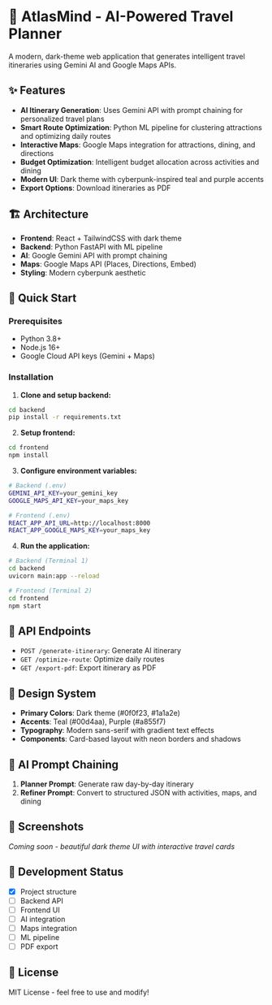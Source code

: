 # 🌌 AtlasMind - AI-Powered Travel Planner

A modern, dark-theme web application that generates intelligent travel itineraries using Gemini AI and Google Maps APIs.

## ✨ Features

- **AI Itinerary Generation**: Uses Gemini API with prompt chaining for personalized travel plans
- **Smart Route Optimization**: Python ML pipeline for clustering attractions and optimizing daily routes
- **Interactive Maps**: Google Maps integration for attractions, dining, and directions
- **Budget Optimization**: Intelligent budget allocation across activities and dining
- **Modern UI**: Dark theme with cyberpunk-inspired teal and purple accents
- **Export Options**: Download itineraries as PDF

## 🏗️ Architecture

- **Frontend**: React + TailwindCSS with dark theme
- **Backend**: Python FastAPI with ML pipeline
- **AI**: Google Gemini API with prompt chaining
- **Maps**: Google Maps API (Places, Directions, Embed)
- **Styling**: Modern cyberpunk aesthetic

## 🚀 Quick Start

### Prerequisites
- Python 3.8+
- Node.js 16+
- Google Cloud API keys (Gemini + Maps)

### Installation

1. **Clone and setup backend:**
```bash
cd backend
pip install -r requirements.txt
```

2. **Setup frontend:**
```bash
cd frontend
npm install
```

3. **Configure environment variables:**
```bash
# Backend (.env)
GEMINI_API_KEY=your_gemini_key
GOOGLE_MAPS_API_KEY=your_maps_key

# Frontend (.env)
REACT_APP_API_URL=http://localhost:8000
REACT_APP_GOOGLE_MAPS_KEY=your_maps_key
```

4. **Run the application:**
```bash
# Backend (Terminal 1)
cd backend
uvicorn main:app --reload

# Frontend (Terminal 2)
cd frontend
npm start
```

## 🔧 API Endpoints

- `POST /generate-itinerary`: Generate AI itinerary
- `GET /optimize-route`: Optimize daily routes
- `GET /export-pdf`: Export itinerary as PDF

## 🎨 Design System

- **Primary Colors**: Dark theme (#0f0f23, #1a1a2e)
- **Accents**: Teal (#00d4aa), Purple (#a855f7)
- **Typography**: Modern sans-serif with gradient text effects
- **Components**: Card-based layout with neon borders and shadows

## 🤖 AI Prompt Chaining

1. **Planner Prompt**: Generate raw day-by-day itinerary
2. **Refiner Prompt**: Convert to structured JSON with activities, maps, and dining

## 📱 Screenshots

*Coming soon - beautiful dark theme UI with interactive travel cards*

## 🚧 Development Status

- [x] Project structure
- [ ] Backend API
- [ ] Frontend UI
- [ ] AI integration
- [ ] Maps integration
- [ ] ML pipeline
- [ ] PDF export

## 📄 License

MIT License - feel free to use and modify!

